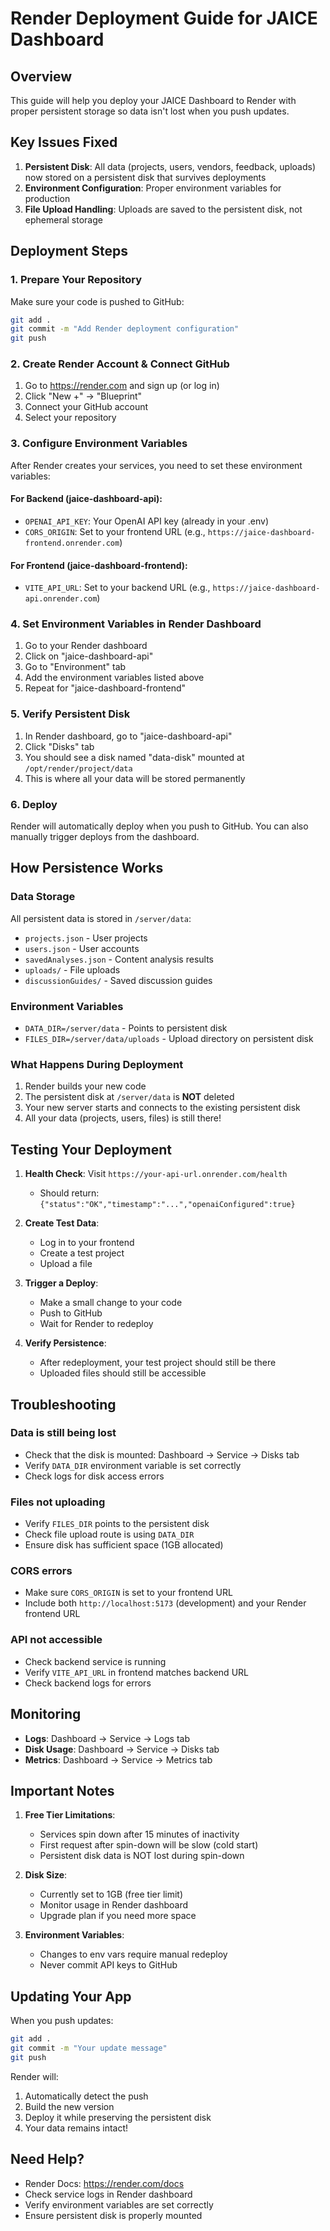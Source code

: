 # Render Deployment Guide for JAICE Dashboard

## Overview
This guide will help you deploy your JAICE Dashboard to Render with proper persistent storage so data isn't lost when you push updates.

## Key Issues Fixed
1. **Persistent Disk**: All data (projects, users, vendors, feedback, uploads) now stored on a persistent disk that survives deployments
2. **Environment Configuration**: Proper environment variables for production
3. **File Upload Handling**: Uploads are saved to the persistent disk, not ephemeral storage

## Deployment Steps

### 1. Prepare Your Repository

Make sure your code is pushed to GitHub:
```bash
git add .
git commit -m "Add Render deployment configuration"
git push
```

### 2. Create Render Account & Connect GitHub

1. Go to https://render.com and sign up (or log in)
2. Click "New +" → "Blueprint"
3. Connect your GitHub account
4. Select your repository

### 3. Configure Environment Variables

After Render creates your services, you need to set these environment variables:

#### For Backend (jaice-dashboard-api):
- `OPENAI_API_KEY`: Your OpenAI API key (already in your .env)
- `CORS_ORIGIN`: Set to your frontend URL (e.g., `https://jaice-dashboard-frontend.onrender.com`)

#### For Frontend (jaice-dashboard-frontend):
- `VITE_API_URL`: Set to your backend URL (e.g., `https://jaice-dashboard-api.onrender.com`)

### 4. Set Environment Variables in Render Dashboard

1. Go to your Render dashboard
2. Click on "jaice-dashboard-api"
3. Go to "Environment" tab
4. Add the environment variables listed above
5. Repeat for "jaice-dashboard-frontend"

### 5. Verify Persistent Disk

1. In Render dashboard, go to "jaice-dashboard-api"
2. Click "Disks" tab
3. You should see a disk named "data-disk" mounted at `/opt/render/project/data`
4. This is where all your data will be stored permanently

### 6. Deploy

Render will automatically deploy when you push to GitHub. You can also manually trigger deploys from the dashboard.

## How Persistence Works

### Data Storage
All persistent data is stored in `/server/data`:
- `projects.json` - User projects
- `users.json` - User accounts
- `savedAnalyses.json` - Content analysis results
- `uploads/` - File uploads
- `discussionGuides/` - Saved discussion guides

### Environment Variables
- `DATA_DIR=/server/data` - Points to persistent disk
- `FILES_DIR=/server/data/uploads` - Upload directory on persistent disk

### What Happens During Deployment
1. Render builds your new code
2. The persistent disk at `/server/data` is **NOT** deleted
3. Your new server starts and connects to the existing persistent disk
4. All your data (projects, users, files) is still there!

## Testing Your Deployment

1. **Health Check**: Visit `https://your-api-url.onrender.com/health`
   - Should return: `{"status":"OK","timestamp":"...","openaiConfigured":true}`

2. **Create Test Data**:
   - Log in to your frontend
   - Create a test project
   - Upload a file

3. **Trigger a Deploy**:
   - Make a small change to your code
   - Push to GitHub
   - Wait for Render to redeploy

4. **Verify Persistence**:
   - After redeployment, your test project should still be there
   - Uploaded files should still be accessible

## Troubleshooting

### Data is still being lost
- Check that the disk is mounted: Dashboard → Service → Disks tab
- Verify `DATA_DIR` environment variable is set correctly
- Check logs for disk access errors

### Files not uploading
- Verify `FILES_DIR` points to the persistent disk
- Check file upload route is using `DATA_DIR`
- Ensure disk has sufficient space (1GB allocated)

### CORS errors
- Make sure `CORS_ORIGIN` is set to your frontend URL
- Include both `http://localhost:5173` (development) and your Render frontend URL

### API not accessible
- Check backend service is running
- Verify `VITE_API_URL` in frontend matches backend URL
- Check backend logs for errors

## Monitoring

- **Logs**: Dashboard → Service → Logs tab
- **Disk Usage**: Dashboard → Service → Disks tab
- **Metrics**: Dashboard → Service → Metrics tab

## Important Notes

1. **Free Tier Limitations**:
   - Services spin down after 15 minutes of inactivity
   - First request after spin-down will be slow (cold start)
   - Persistent disk data is NOT lost during spin-down

2. **Disk Size**:
   - Currently set to 1GB (free tier limit)
   - Monitor usage in Render dashboard
   - Upgrade plan if you need more space

3. **Environment Variables**:
   - Changes to env vars require manual redeploy
   - Never commit API keys to GitHub

## Updating Your App

When you push updates:
```bash
git add .
git commit -m "Your update message"
git push
```

Render will:
1. Automatically detect the push
2. Build the new version
3. Deploy it while preserving the persistent disk
4. Your data remains intact!

## Need Help?

- Render Docs: https://render.com/docs
- Check service logs in Render dashboard
- Verify environment variables are set correctly
- Ensure persistent disk is properly mounted

